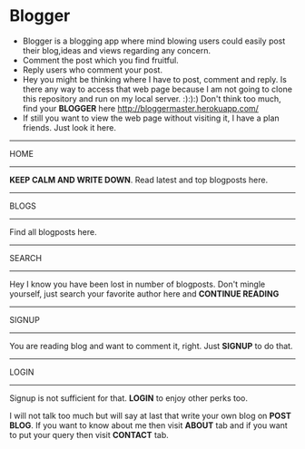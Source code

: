 # Blogger
- Blogger is a blogging app where mind blowing users could easily post their blog,ideas and views regarding any concern.
- Comment the post which you find fruitful.
- Reply users who comment your post.
- Hey you might be thinking where I have to post, comment and reply. Is there any way to access that web page because I am not going to clone this repository and run on my local server. :):):) Don't think too much, find your **BLOGGER** here  http://bloggermaster.herokuapp.com/ 
- If still you want to view the web page without visiting it, I have a plan friends. Just look it here.
***
HOME 
***
**KEEP CALM AND WRITE DOWN**. Read latest and top blogposts here.

***
BLOGS
***
Find all blogposts here.

***
SEARCH
***
Hey I know you have been lost in number of blogposts. Don't mingle yourself, just search your favorite author here and **CONTINUE READING**

***
SIGNUP
***
You are reading blog and want to comment it, right. Just **SIGNUP** to do that.
***
LOGIN
***
Signup is not sufficient for that. **LOGIN** to enjoy other perks too.


I will not talk too much but will say at last that write your own blog on **POST BLOG**. If you want to know about me then visit **ABOUT** tab and if you want to put your query then visit **CONTACT** tab.
